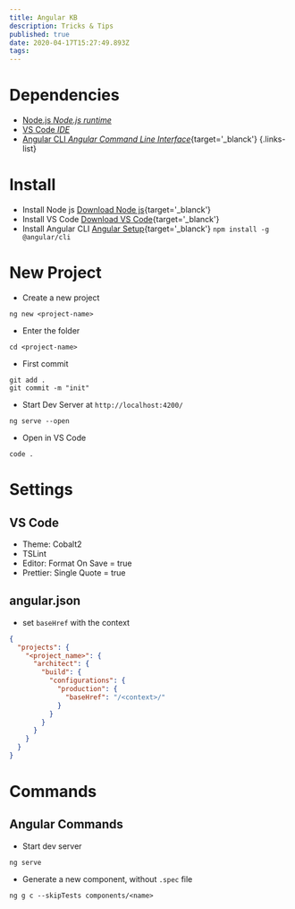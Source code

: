 ```yaml
---
title: Angular KB
description: Tricks & Tips
published: true
date: 2020-04-17T15:27:49.893Z
tags: 
---
```


# Dependencies
- [Node.js *Node.js runtime*](/dev/nodejs)
- [VS Code *IDE*](/dev/vscode)
- [Angular CLI *Angular Command Line Interface*](https://github.com/angular/angular-cli){target='_blanck'}
{.links-list}

# Install
- Install Node js
[Download Node js](https://nodejs.org/en/download/){target='_blanck'}
- Install VS Code
[Download VS Code](https://code.visualstudio.com/){target='_blanck'}
- Install Angular CLI
[Angular Setup](https://angular.io/guide/setup-local){target='_blanck'}
`npm install -g @angular/cli`

# New Project
- Create a new project
```
ng new <project-name>
```
- Enter the folder
```
cd <project-name>
```
- First commit
```
git add .
git commit -m "init"
```
- Start Dev Server at `http://localhost:4200/`
```
ng serve --open
```
- Open in VS Code
```
code .
```

# Settings


## VS Code
- Theme: Cobalt2
- TSLint
- Editor: Format On Save = true
- Prettier: Single Quote = true

## angular.json

- set `baseHref` with the context
```json
{
  "projects": {
    "<project_name>": {
      "architect": {
        "build": {
          "configurations": {
            "production": {
              "baseHref": "/<context>/"
            }
          }
        }
      }
    }
  }
}

```

# Commands

## Angular Commands
- Start dev server
```
ng serve
```
- Generate a new component, without `.spec` file
```
ng g c --skipTests components/<name>
```